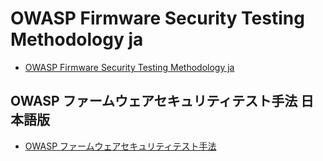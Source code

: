 # OWASP Firmware Security Testing Methodology ja

- [OWASP Firmware Security Testing Methodology ja](README.md)

## OWASP ファームウェアセキュリティテスト手法 日本語版

- [OWASP ファームウェアセキュリティテスト手法](Document/README.md)
